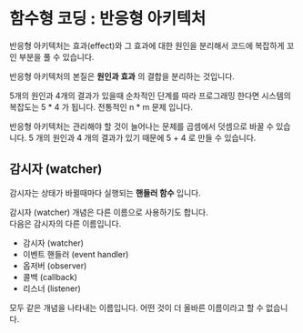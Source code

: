# 함수형 코딩 : 반응형 아키텍처

반응형 아키텍처는 효과(effect)와 그 효과에 대한 원인을 분리해서 코드에 복잡하게 꼬인 부분을 풀 수 있습니다.

반응형 아키텍처의 본질은 **원인과 효과** 의 결합을 분리하는 것입니다.

5개의 원인과 4개의 결과가 있을때 순차적인 단계를 따라 프로그래밍 한다면 시스템의 복잡도는 5 * 4 가 됩니다.
전통적인 n * m 문제 입니다.

반응형 아키텍처는 관리해야 할 것이 늘어나는 문제를 곱셈에서 덧셈으로 바꿀 수 있습니다. 5 개의 원인과 4 개의 결과가 있기 때문에 5 + 4 로 만들 수 있습니다.

## 감시자 (watcher)

감시자는 상태가 바뀔때마다 실행되는 **핸들러 함수** 입니다.

감시자 (watcher) 개념은 다른 이름으로 사용하기도 합니다.\
다음은 감시자의 다른 이름입니다.

* 감시자 (watcher)
* 이벤트 핸들러 (event handler)
* 옵저버 (observer)
* 콜백 (callback)
* 리스너 (listener)

모두 같은 개념을 나타내는 이름입니다. 어떤 것이 더 올바른 이름이라고 할 수 없습니다.

